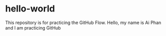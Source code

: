 # hello-world
This repository is for practicing the GitHub Flow.
Hello, my name is Ai Phan and I am practicing GitHub
